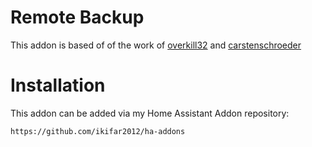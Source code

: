 # Remote Backup
This addon is based of of the work of [overkill32] and [carstenschroeder]
# Installation
This addon can be added via my Home Assistant Addon repository:
```
https://github.com/ikifar2012/ha-addons
```

[overkill32]: https://github.com/overkill32/hassio-remote-backup
[carstenschroeder]: https://github.com/carstenschroeder/hassio-addons